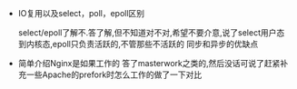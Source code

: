 * IO复用以及select，poll，epoll区别

  select/epoll了解不.答了解,但不知道对不对,希望不要介意,说了select用户态到内核态,epoll只负责活跃的,不管那些不活跃的
  同步和异步的优缺点

* 简单介绍Nginx是如果工作的
  答了masterwork之类的,然后没话可说了赶紧补充一些Apache的prefork时怎么工作的做了一下对比